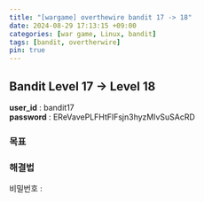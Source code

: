 ```yaml
---
title: "[wargame] overthewire bandit 17 -> 18"
date: 2024-08-29 17:13:15 +09:00
categories: [war game, Linux, bandit]
tags: [bandit, overtherwire]
pin: true
---
```


## Bandit Level 17 -> Level 18

**user_id** : bandit17<br/>
**password** : EReVavePLFHtFlFsjn3hyzMlvSuSAcRD

### 목표




### 해결법



 비밀번호 : 